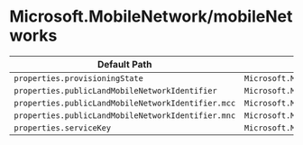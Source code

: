 # Microsoft.MobileNetwork/mobileNetworks

| Default Path | Alias |
|---|---|
| `properties.provisioningState` | `Microsoft.MobileNetwork/mobileNetworks/provisioningState` |
| `properties.publicLandMobileNetworkIdentifier` | `Microsoft.MobileNetwork/mobileNetworks/publicLandMobileNetworkIdentifier` |
| `properties.publicLandMobileNetworkIdentifier.mcc` | `Microsoft.MobileNetwork/mobileNetworks/publicLandMobileNetworkIdentifier.mcc` |
| `properties.publicLandMobileNetworkIdentifier.mnc` | `Microsoft.MobileNetwork/mobileNetworks/publicLandMobileNetworkIdentifier.mnc` |
| `properties.serviceKey` | `Microsoft.MobileNetwork/mobileNetworks/serviceKey` |

